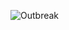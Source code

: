 ![Outbreak](https://github.com/yuankong666/Ultimate-RAT-Collection/assets/128066597/eb0a705b-6daa-423f-9f9c-24b645cad1e4)
